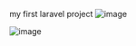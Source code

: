 my first laravel project
![image](https://user-images.githubusercontent.com/72996538/108630997-d0a05c80-7478-11eb-98dd-f4d2bd2508f9.png)



![image](https://user-images.githubusercontent.com/72996538/109343878-0aa99e00-787f-11eb-9b04-e93e33d6366f.PNG)
